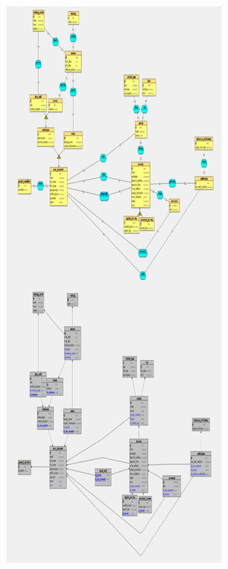 <img align="center" src="./tp5_carpooling/preview_MCD.PNG" width="1000" height="650" />
<img align="center" src="./tp5_carpooling/preview_MLD.PNG" width="1000" height="650" />
